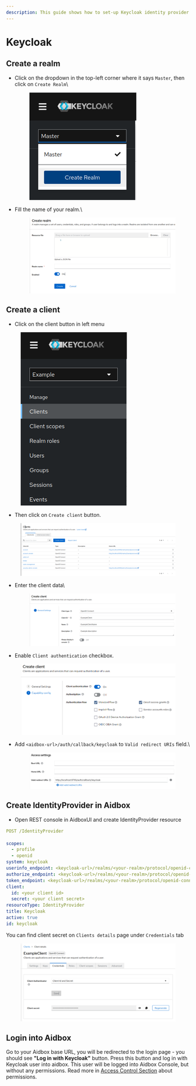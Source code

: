 ```yaml
---
description: This guide shows how to set-up Keycloak identity provider with Aidbox
---
```


# Keycloak

## Create a realm

*   Click on the dropdown in the top-left corner where it says `Master`, then click on `Create Realm`\


    <figure><img src="../../.gitbook/assets/image (1) (1) (2) (1).png" alt=""><figcaption></figcaption></figure>
*   Fill the name of your realm.\


    <figure><img src="../../.gitbook/assets/image (6) (2).png" alt=""><figcaption></figcaption></figure>

## Create a client

* Click on the client button in left menu&#x20;

<figure><img src="../../.gitbook/assets/image (8) (1) (1).png" alt=""><figcaption></figcaption></figure>

* Then click on `Create client` button.

<figure><img src="../../.gitbook/assets/image (10) (2).png" alt=""><figcaption></figcaption></figure>

*   Enter the client data\


    <figure><img src="../../.gitbook/assets/image (9) (2).png" alt=""><figcaption></figcaption></figure>
* Enable `Client authentication` checkbox.

<figure><img src="../../.gitbook/assets/image (2) (1) (2).png" alt=""><figcaption></figcaption></figure>

*   Add `<aidbox-url>/auth/callback/keycloak` to `Valid redirect URIs` field.\


    <figure><img src="../../.gitbook/assets/image (3) (2).png" alt=""><figcaption></figcaption></figure>

## Create IdentityProvider in Aidbox

* Open REST console in AidboxUI and create IdentityProvider resource

```yaml
POST /IdentityProvider

scopes:
  - profile
  - openid
system: keycloak
userinfo_endpoint: <keycloak-url>/realms/<your-realm>/protocol/openid-connect/userinfo
authorize_endpoint: <keycloak-url>/realms/<your-realm>/protocol/openid-connect/auth
token_endpoint: <keycloak-url>/realms/<your-realm>/protocol/openid-connect/token
client:
  id: <your client id>
  secret: <your client secret>
resourceType: IdentityProvider
title: Keycloak
active: true
id: keycloak
```

You can find client secret on `Clients details` page under `Credentials` tab

<figure><img src="../../.gitbook/assets/image (4) (1) (1) (2).png" alt=""><figcaption></figcaption></figure>

## Login into Aidbox

Go to your Aidbox base URL, you will be redirected to the login page - you should see **"Log in with Keycloak"** button. Press this button and log in with Keycloak user into aidbox. This user will be logged into Aidbox Console, but without any permissions. Read more in [Access Control Section](../security/) about permissions.
